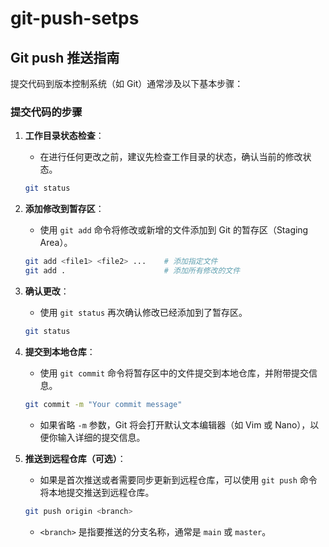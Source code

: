 # git-push-setps

## Git push 推送指南

提交代码到版本控制系统（如 Git）通常涉及以下基本步骤：

### 提交代码的步骤

1. **工作目录状态检查**：
   - 在进行任何更改之前，建议先检查工作目录的状态，确认当前的修改状态。

   ```bash
   git status
   ```

2. **添加修改到暂存区**：
   - 使用 `git add` 命令将修改或新增的文件添加到 Git 的暂存区（Staging Area）。

   ```bash
   git add <file1> <file2> ...    # 添加指定文件
   git add .                      # 添加所有修改的文件
   ```

3. **确认更改**：
   - 使用 `git status` 再次确认修改已经添加到了暂存区。

   ```bash
   git status
   ```

4. **提交到本地仓库**：
   - 使用 `git commit` 命令将暂存区中的文件提交到本地仓库，并附带提交信息。

   ```bash
   git commit -m "Your commit message"
   ```

   - 如果省略 `-m` 参数，Git 将会打开默认文本编辑器（如 Vim 或 Nano），以便你输入详细的提交信息。

5. **推送到远程仓库（可选）**：
   - 如果是首次推送或者需要同步更新到远程仓库，可以使用 `git push` 命令将本地提交推送到远程仓库。

   ```bash
   git push origin <branch>
   ```

   - `<branch>` 是指要推送的分支名称，通常是 `main` 或 `master`。